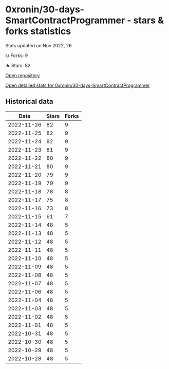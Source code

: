 # 0xronin/30-days-SmartContractProgrammer - stars & forks statistics

Stats updated on Nov 2022, 26

☋ Forks: 9

★ Stars: 82

[Open repository](https://github.com/0xronin/30-days-SmartContractProgrammer)

[Open detailed stats for 0xronin/30-days-SmartContractProgrammer](https://reviewgithub.com/rep/0xronin/30-days-SmartContractProgrammer)

## Historical data
| Date | Stars | Forks |
|------|-------|-------|
| 2022-11-26 | 82 | 9 | 
| 2022-11-25 | 82 | 9 | 
| 2022-11-24 | 82 | 9 | 
| 2022-11-23 | 81 | 9 | 
| 2022-11-22 | 80 | 9 | 
| 2022-11-21 | 80 | 9 | 
| 2022-11-20 | 79 | 9 | 
| 2022-11-19 | 79 | 9 | 
| 2022-11-18 | 78 | 8 | 
| 2022-11-17 | 75 | 8 | 
| 2022-11-16 | 73 | 8 | 
| 2022-11-15 | 61 | 7 | 
| 2022-11-14 | 48 | 5 | 
| 2022-11-13 | 48 | 5 | 
| 2022-11-12 | 48 | 5 | 
| 2022-11-11 | 48 | 5 | 
| 2022-11-10 | 48 | 5 | 
| 2022-11-09 | 48 | 5 | 
| 2022-11-08 | 48 | 5 | 
| 2022-11-07 | 48 | 5 | 
| 2022-11-06 | 48 | 5 | 
| 2022-11-04 | 48 | 5 | 
| 2022-11-03 | 48 | 5 | 
| 2022-11-02 | 48 | 5 | 
| 2022-11-01 | 48 | 5 | 
| 2022-10-31 | 48 | 5 | 
| 2022-10-30 | 48 | 5 | 
| 2022-10-29 | 48 | 5 | 
| 2022-10-28 | 48 | 5 | 

